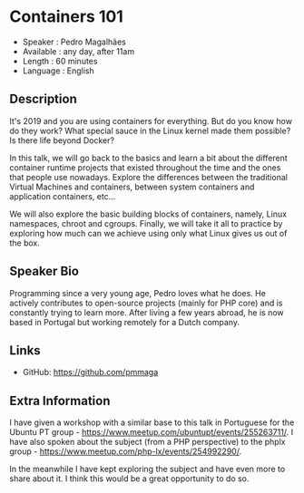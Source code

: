 Containers 101
=========================

* Speaker   : Pedro Magalhães
* Available : any day, after 11am
* Length    : 60 minutes
* Language  : English

Description
-----------

It's 2019 and you are using containers for everything. But do you know how do they work? What special sauce in the Linux kernel made them possible? Is there life beyond Docker?

In this talk, we will go back to the basics and learn a bit about the different container runtime projects that existed throughout the time and the ones that people use nowadays. Explore the differences between the traditional Virtual Machines and containers, between system containers and application containers, etc...

We will also explore the basic building blocks of containers, namely, Linux namespaces, chroot and cgroups. Finally, we will take it all to practice by exploring how much can we achieve using only what Linux gives us out of the box.

Speaker Bio
-----------

Programming since a very young age, Pedro loves what he does. He actively contributes to open-source projects (mainly for PHP core) and is constantly trying to learn more. After living a few years abroad, he is now based in Portugal but working remotely for a Dutch company.

Links
-----

* GitHub: https://github.com/pmmaga

Extra Information
-----------------

I have given a workshop with a similar base to this talk in Portuguese for the Ubuntu PT group - https://www.meetup.com/ubuntupt/events/255263711/. I have also spoken about the subject (from a PHP perspective) to the phplx group - https://www.meetup.com/php-lx/events/254992290/.

In the meanwhile I have kept exploring the subject and have even more to share about it. I think this would be a great opportunity to do so.
